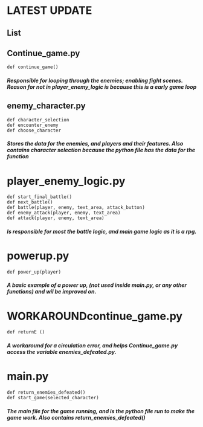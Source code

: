 # LATEST UPDATE



## List


##  Continue_game.py 
    def continue_game()

##### Responsible for looping through the enemies; enabling fight scenes. Reason for not in player_enemy_logic is because this is a early game loop

## enemy_character.py
    def character_selection
    def encounter_enemy
    def choose_character

##### Stores the data for the enemies, and players and their features. Also contains character selection because the python file has the data for the function


# player_enemy_logic.py
    def start_final_battle()
    def next_battle()
    def battle(player, enemy, text_area, attack_button)
    def enemy_attack(player, enemy, text_area)
    def attack(player, enemy, text_area)

##### Is responsible for most the battle logic, and main game logic as it is a rpg.



# powerup.py
    def power_up(player)

##### A basic example of a power up, (not used inside main.py, or any other functions) and wil be improved on.


# WORKAROUNDcontinue_game.py
    def returnE ()

##### A workaround for a circulation error, and helps Continue_game.py access the variable enemies_defeated.py.


# main.py
    def return_enemies_defeated()
    def start_game(selected_character)
  
##### The main file for the game running, and is the python file run to make the game work. Also contains return_enemies_defeated()
